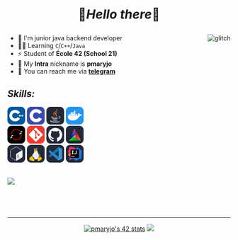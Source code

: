 # <p align="center">💜*Hello there*💜</p>

<img align="right" alt="glitch" src="https://media0.giphy.com/media/dqI61vJ1ApuPm/giphy.gif" style="display:block; height:400px;">

<div align="left" style="display:block; height:400px;">

- 🔭 I'm junior java backend developer
- 👨‍💻 Learning `C`/`C++`/`Java`
- ⚡️ Student of **École 42 (School 21)**
- 🌱 My **Intra** nickname is **pmaryjo**
- 💬 You can reach me via **[telegram](https://t.me/pmrjo)**

## ***Skills:***

<div>
    <img src="https://github.com/tandpfun/skill-icons/raw/main/icons/CPP.svg" width="40"></a>
    <img src="https://github.com/tandpfun/skill-icons/raw/main/icons/C.svg" width="40"></a>
    <img src="https://github.com/tandpfun/skill-icons/raw/main/icons/Java-Dark.svg" width="40"></a>
    <img src="https://github.com/tandpfun/skill-icons/raw/main/icons/Docker.svg" width="40"></a>
    <div></div>
    <img src="https://github.com/tandpfun/skill-icons/raw/main/icons/OpenShift.svg" width="40"></a>
    <img src="https://github.com/tandpfun/skill-icons/raw/main/icons/Git.svg" width="40"></a>
    <img src="https://github.com/tandpfun/skill-icons/raw/main/icons/Github-Dark.svg" width="40"></a>
    <img src="https://github.com/tandpfun/skill-icons/raw/main/icons/CMake-Dark.svg" width="40"></a>
    <div></div>
    <img src="https://github.com/tandpfun/skill-icons/raw/main/icons/Bash-Dark.svg" width="40"></a>
    <img src="https://github.com/tandpfun/skill-icons/raw/main/icons/Linux-Dark.svg" width="40"></a>
    <img src="https://github.com/tandpfun/skill-icons/raw/main/icons/VSCode-Dark.svg" width="40"></a>
    <img src="https://github.com/tandpfun/skill-icons/raw/main/icons/Idea-Dark.svg" width="40"></a>
</div>

<br>

![](https://komarev.com/ghpvc/?username=mavmi&color=lightgrey)

<br><br><br><br>

</div>

***

<p align="center">
    <a href="https://github.com/JaeSeoKim/badge42"><img src="https://badge42.vercel.app/api/v2/cl1p91hhn008509mt5uog6w9n/stats?cursusId=21&coalitionId=89" alt="pmaryjo's 42 stats" /></a>
    <a href="https://github-readme-stats.vercel.app/api/top-langs/?username=mavmi&layout=compact&theme=github_dark&card_width=446"> <img src="https://github-readme-stats.vercel.app/api/top-langs/?username=mavmi&layout=compact&theme=github_dark&card_width=375" /></a>
</p>
